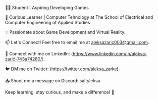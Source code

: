 👨‍🎓 Student | Aspiring Developing Games

🌱 Curious Learner | Computer Tehnology at The School of Electrical and Computer Engineering of Applied Studies

💡 Passionate about Game Development and Virtual Reality.

📫 Let's Connect! Feel free to email me at aleksazaric003@gmail.com.

📱 Connect with me on LinkedIn: (https://www.linkedin.com/in/aleksa-zarić-743a74280/).

🐦 DM me on Twitter: (https://twitter.com/aleksa_zarke).

📥 Shoot me a message on Discord: saltyleksa.

Keep learning, stay curious, and make a difference! 🚀


<!---
SaltyLeksa/SaltyLeksa is a ✨ special ✨ repository because its `README.md` (this file) appears on your GitHub profile.
You can click the Preview link to take a look at your changes.
--->
